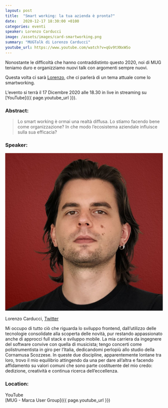 ```yaml
---
layout: post
title:  "Smart working: la tua azienda è pronta?"
date:   2020-12-17 18:30:00 +0100
categories: eventi
speaker: Lorenzo Carducci
image: /assets/images/card-smartworking.png
summary: "MUGTalk di Lorenzo Carducci"
youtube_url: https://www.youtube.com/watch?v=qGv9tXNxWSo
---
```


Nonostante le difficoltà che hanno contraddistinto questo 2020, noi di MUG teniamo duro e organizziamo nuovi talk con argomenti sempre nuovi.

Questa volta ci sarà [Lorenzo](#speaker), che ci parlerà di un tema attuale come lo smartworking.

L’evento si terrà il 17 Dicembre 2020 alle 18.30 in live in streaming su [YouTube]({{ page.youtube_url }}).

<h3>Abstract:</h3>

> Lo smart working è ormai una realtà diffusa.
Lo stiamo facendo bene come organizzazione? In che modo l’ecosistema aziendale influisce sulla sua efficacia?

<a id="speaker"></a>
<h3>Speaker:</h3>

<div class="speaker-container">
    <img src="/assets/images/speaker-lorenzo-carducci.jpeg" />
    <p>
        Lorenzo Carducci,
        <a href="https://twitter.com/f_o_s_c_o">Twitter</a>
    </p>
    <p>
       Mi occupo di tutto ciò che riguarda lo sviluppo frontend, dall’utilizzo delle tecnologie consolidate alla scoperta delle novità, pur restando appassionato anche di approcci full stack e sviluppo mobile. La mia carriera da ingegnere del software convive con quella di musicista; tengo concerti come polistrumentista in giro per l’Italia, dedicandomi perlopiù allo studio della Cornamusa Scozzese. In queste due discipline, apparentemente lontane tra loro, trovo il mio equilibrio attingendo da una per dare all’altra e facendo affidamento su valori comuni che sono parte costituente del mio credo: dedizione, creatività e continua ricerca dell’eccellenza.
    </p>
    <p class="clear"></p>
</div>

<a id="location"></a>
<h3>Location:</h3>

YouTube<br/>
[MUG - Marca User Group]({{ page.youtube_url }})

